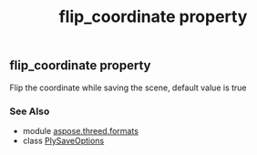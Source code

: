 ﻿---
title: flip_coordinate property
second_title: Aspose.3D for Python via .NET API References
description: 
type: docs
weight: 90
url: /python-net/aspose.threed.formats/plysaveoptions/flip_coordinate/
is_root: false
---

## flip_coordinate property


Flip the coordinate while saving the scene, default value is true

### See Also
* module [aspose.threed.formats](../../)
* class [PlySaveOptions](/3d/python-net/aspose.threed.formats/plysaveoptions)
